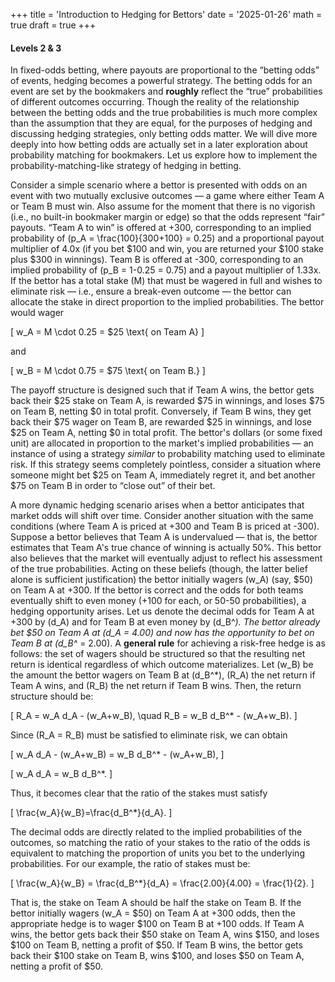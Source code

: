 +++
title = 'Introduction to Hedging for Bettors'
date = '2025-01-26'
math = true
draft = true
+++
#### Levels 2 & 3

In fixed-odds betting, where payouts are proportional to the “betting odds” of events, hedging becomes a powerful strategy. The betting odds for an event are set by the bookmakers and **roughly** reflect the “true” probabilities of different outcomes occurring. Though the reality of the relationship between the betting odds and the true probabilities is much more complex than the assumption that they are equal, for the purposes of hedging and discussing hedging strategies, only betting odds matter. We will dive more deeply into how betting odds are actually set in a later exploration about probability matching for bookmakers. Let us explore how to implement the probability-matching-like strategy of hedging in betting.


Consider a simple scenario where a bettor is presented with odds on an event with two mutually exclusive outcomes — a game where either Team A or Team B must win. Also assume for the moment that there is no vigorish (i.e., no built-in bookmaker margin or edge) so that the odds represent “fair” payouts. “Team A to win” is offered at +300, corresponding to an implied probability of \(p_A = \frac{100}{300+100} = 0.25\) and a proportional payout multiplier of 4.0x (if you bet \$100 and win, you are returned your \$100 stake plus \$300 in winnings). Team B is offered at -300, corresponding to an implied probability of \(p_B = 1-0.25 = 0.75\) and a payout multiplier of 1.33x. If the bettor has a total stake \(M\) that must be wagered in full and wishes to eliminate risk — i.e., ensure a break-even outcome — the bettor can allocate the stake in direct proportion to the implied probabilities. The bettor would wager

\[
w_A = M \cdot 0.25 = \$25 \text{ on Team A}
\]

and

\[
w_B = M \cdot 0.75 = \$75 \text{ on Team B.}
\]

The payoff structure is designed such that if Team A wins, the bettor gets back their \$25 stake on Team A, is rewarded \$75 in winnings, and loses \$75 on Team B, netting \$0 in total profit. Conversely, if Team B wins, they get back their \$75 wager on Team B, are rewarded \$25 in winnings, and lose \$25 on Team A, netting \$0 in total profit. The bettor's dollars (or some fixed unit) are allocated in proportion to the market's implied probabilities — an instance of using a strategy *similar* to probability matching used to eliminate risk. If this strategy seems completely pointless, consider a situation where someone might bet \$25 on Team A, immediately regret it, and bet another \$75 on Team B in order to “close out” of their bet.

A more dynamic hedging scenario arises when a bettor anticipates that market odds will shift over time. Consider another situation with the same conditions (where Team A is priced at +300 and Team B is priced at -300). Suppose a bettor believes that Team A is undervalued — that is, the bettor estimates that Team A's true chance of winning is actually 50%. This bettor also believes that the market will eventually adjust to reflect his assessment of the true probabilities. Acting on these beliefs (though, the latter belief alone is sufficient justification) the bettor initially wagers \(w_A\) (say, \$50) on Team A at +300. If the bettor is correct and the odds for both teams eventually shift to even money (+100 for each, or 50-50 probabilities), a hedging opportunity arises. Let us denote the decimal odds for Team A at +300 by \(d_A\) and for Team B at even money by \(d_B^*\). The bettor already bet \$50 on Team A at \(d_A = 4.00\) and now has the opportunity to bet on Team B at \(d_B^* = 2.00\). A **general rule** for achieving a risk-free hedge is as follows: the set of wagers should be structured so that the resulting net return is identical regardless of which outcome materializes. Let \(w_B\) be the amount the bettor wagers on Team B at \(d_B^*\), \(R_A\) the net return if Team A wins, and \(R_B\) the net return if Team B wins. Then, the return structure should be:

\[
R_A = w_A d_A - (w_A+w_B), \quad R_B = w_B d_B^* - (w_A+w_B).
\]

Since \(R_A = R_B\) must be satisfied to eliminate risk, we can obtain

\[
w_A d_A - (w_A+w_B) = w_B d_B^* - (w_A+w_B),
\]

\[
w_A d_A = w_B d_B^*.
\]

Thus, it becomes clear that the ratio of the stakes must satisfy

\[
\frac{w_A}{w_B}=\frac{d_B^*}{d_A}.
\]

The decimal odds are directly related to the implied probabilities of the outcomes, so matching the ratio of your stakes to the ratio of the odds is equivalent to matching the proportion of units you bet to the underlying probabilities. For our example, the ratio of stakes must be:

\[
\frac{w_A}{w_B} = \frac{d_B^*}{d_A} = \frac{2.00}{4.00} = \frac{1}{2}.
\]

That is, the stake on Team A should be half the stake on Team B. If the bettor initially wagers \(w_A = \$50\) on Team A at +300 odds, then the appropriate hedge is to wager \$100 on Team B at +100 odds. If Team A wins, the bettor gets back their \$50 stake on Team A, wins \$150, and loses \$100 on Team B, netting a profit of \$50. If Team B wins, the bettor gets back their \$100 stake on Team B, wins \$100, and loses \$50 on Team A, netting a profit of \$50.
